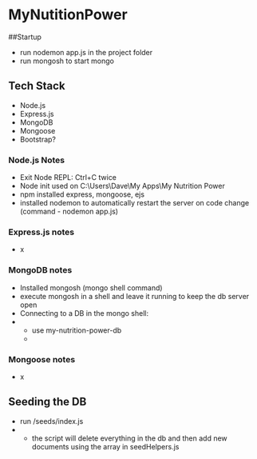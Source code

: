 # MyNutitionPower

##Startup
- run nodemon app.js in the project folder
- run mongosh to start mongo

## Tech Stack
- Node.js
- Express.js
- MongoDB
- Mongoose
- Bootstrap?

### Node.js Notes
- Exit Node REPL: Ctrl+C twice
- Node init used on C:\Users\Dave\My Apps\My Nutrition Power
- npm installed express, mongoose, ejs
- installed nodemon to automatically restart the server on code change (command - nodemon app.js)

### Express.js notes
- x

### MongoDB notes
- Installed mongosh (mongo shell command)
- execute mongosh in a shell and leave it running to keep the db server open
- Connecting to a DB in the mongo shell:
- - use my-nutrition-power-db
  - 

### Mongoose notes
- x

## Seeding the DB
- run /seeds/index.js
- - the script will delete everything in the db and then add new documents using the array in seedHelpers.js
